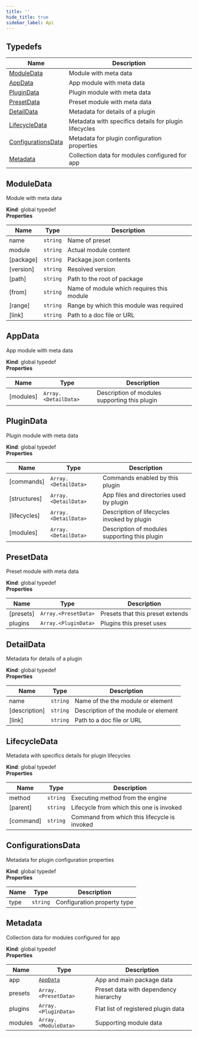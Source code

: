 ```yaml
---
title: ''
hide_title: true
sidebar_label: Api
---
```



## Typedefs

Name | Description
------ | -----------
[ModuleData] | Module with meta data
[AppData] | App module with meta data
[PluginData] | Plugin module with meta data
[PresetData] | Preset module with meta data
[DetailData] | Metadata for details of a plugin
[LifecycleData] | Metadata with specifics details for plugin lifecycles
[ConfigurationsData] | Metadata for plugin configuration properties
[Metadata] | Collection data for modules configured for app


## ModuleData

Module with meta data

**Kind**: global typedef  
**Properties**

| Name | Type | Description |
| --- | --- | --- |
| name | `string` | Name of preset |
| module | `string` | Actual module content |
| \[package\] | `string` | Package.json contents |
| \[version\] | `string` | Resolved version |
| \[path\] | `string` | Path to the root of package |
| \[from\] | `string` | Name of module which requires this module |
| \[range\] | `string` | Range by which this module was required |
| \[link\] | `string` | Path to a doc file or URL |


## AppData

App module with meta data

**Kind**: global typedef  
**Properties**

| Name | Type | Description |
| --- | --- | --- |
| \[modules\] | `Array.<DetailData>` | Description of modules supporting this plugin |


## PluginData

Plugin module with meta data

**Kind**: global typedef  
**Properties**

| Name | Type | Description |
| --- | --- | --- |
| \[commands\] | `Array.<DetailData>` | Commands enabled by this plugin |
| \[structures\] | `Array.<DetailData>` | App files and directories used by plugin |
| \[lifecycles\] | `Array.<DetailData>` | Description of lifecycles invoked by plugin |
| \[modules\] | `Array.<DetailData>` | Description of modules supporting this plugin |


## PresetData

Preset module with meta data

**Kind**: global typedef  
**Properties**

| Name | Type | Description |
| --- | --- | --- |
| \[presets\] | `Array.<PresetData>` | Presets that this preset extends |
| plugins | `Array.<PluginData>` | Plugins this preset uses |


## DetailData

Metadata for details of a plugin

**Kind**: global typedef  
**Properties**

| Name | Type | Description |
| --- | --- | --- |
| name | `string` | Name of the the module or element |
| \[description\] | `string` | Description of the module or element |
| \[link\] | `string` | Path to a doc file or URL |


## LifecycleData

Metadata with specifics details for plugin lifecycles

**Kind**: global typedef  
**Properties**

| Name | Type | Description |
| --- | --- | --- |
| method | `string` | Executing method from the engine |
| \[parent\] | `string` | Lifecycle from which this one is invoked |
| \[command\] | `string` | Command from which this lifecycle is invoked |


## ConfigurationsData

Metadata for plugin configuration properties

**Kind**: global typedef  
**Properties**

| Name | Type | Description |
| --- | --- | --- |
| type | `string` | Configuration property type |


## Metadata

Collection data for modules configured for app

**Kind**: global typedef  
**Properties**

| Name | Type | Description |
| --- | --- | --- |
| app | [`AppData`] | App and main package data |
| presets | `Array.<PresetData>` | Preset data with dependency hierarchy |
| plugins | `Array.<PluginData>` | Flat list of registered plugin data |
| modules | `Array.<ModuleData>` | Supporting module data |

<!-- LINKS -->

[ModuleData]:#moduledata
[AppData]:#appdata
[PluginData]:#plugindata
[PresetData]:#presetdata
[DetailData]:#detaildata
[LifecycleData]:#lifecycledata
[ConfigurationsData]:#configurationsdata
[Metadata]:#metadata
[`AppData`]:#appdata
